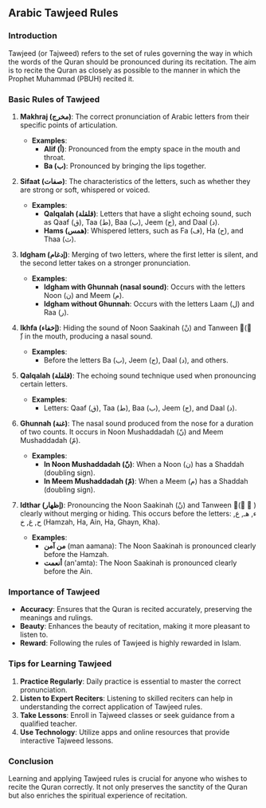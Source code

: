 ## Arabic Tawjeed Rules

### Introduction
Tawjeed (or Tajweed) refers to the set of rules governing the way in which the words of the Quran should be pronounced during its recitation. The aim is to recite the Quran as closely as possible to the manner in which the Prophet Muhammad (PBUH) recited it.

### Basic Rules of Tawjeed

1. **Makhraj (مخرج)**: The correct pronunciation of Arabic letters from their specific points of articulation.
   - **Examples**:
     - **Alif (أ)**: Pronounced from the empty space in the mouth and throat.
     - **Ba (ب)**: Pronounced by bringing the lips together.

2. **Sifaat (صفات)**: The characteristics of the letters, such as whether they are strong or soft, whispered or voiced.
   - **Examples**:
     - **Qalqalah (قلقلة)**: Letters that have a slight echoing sound, such as Qaaf (ق), Taa (ط), Baa (ب), Jeem (ج), and Daal (د).
     - **Hams (همس)**: Whispered letters, such as Fa (ف), Ha (ح), and Thaa (ث).

3. **Idgham (إدغام)**: Merging of two letters, where the first letter is silent, and the second letter takes on a stronger pronunciation.
   - **Examples**:
     - **Idgham with Ghunnah (nasal sound)**: Occurs with the letters Noon (ن) and Meem (م).
     - **Idgham without Ghunnah**: Occurs with the letters Laam (ل) and Raa (ر).

4. **Ikhfa (إخفاء)**: Hiding the sound of Noon Saakinah (نْ) and Tanween (ً ٍ ٌ) in the mouth, producing a nasal sound.
   - **Examples**:
     - Before the letters Ba (ب), Jeem (ج), Daal (د), and others.

5. **Qalqalah (قلقلة)**: The echoing sound technique used when pronouncing certain letters.
   - **Examples**:
     - Letters: Qaaf (ق), Taa (ط), Baa (ب), Jeem (ج), and Daal (د).

6. **Ghunnah (غنة)**: The nasal sound produced from the nose for a duration of two counts. It occurs in Noon Mushaddadah (نّ) and Meem Mushaddadah (مّ).
   - **Examples**:
     - **In Noon Mushaddadah (نّ)**: When a Noon (ن) has a Shaddah (doubling sign).
     - **In Meem Mushaddadah (مّ)**: When a Meem (م) has a Shaddah (doubling sign).

7. **Idthar (إظهار)**: Pronouncing the Noon Saakinah (نْ) and Tanween (ً ٍ ٌ) clearly without merging or hiding. This occurs before the letters: ء, هـ, ع, ح, غ, خ (Hamzah, Ha, Ain, Ha, Ghayn, Kha).
   - **Examples**:
     - **من آمن** (man aamana): The Noon Saakinah is pronounced clearly before the Hamzah.
     - **أنعمت** (an'amta): The Noon Saakinah is pronounced clearly before the Ain.

### Importance of Tawjeed
- **Accuracy**: Ensures that the Quran is recited accurately, preserving the meanings and rulings.
- **Beauty**: Enhances the beauty of recitation, making it more pleasant to listen to.
- **Reward**: Following the rules of Tawjeed is highly rewarded in Islam.

### Tips for Learning Tawjeed
1. **Practice Regularly**: Daily practice is essential to master the correct pronunciation.
2. **Listen to Expert Reciters**: Listening to skilled reciters can help in understanding the correct application of Tawjeed rules.
3. **Take Lessons**: Enroll in Tajweed classes or seek guidance from a qualified teacher.
4. **Use Technology**: Utilize apps and online resources that provide interactive Tajweed lessons.

### Conclusion
Learning and applying Tawjeed rules is crucial for anyone who wishes to recite the Quran correctly. It not only preserves the sanctity of the Quran but also enriches the spiritual experience of recitation.

